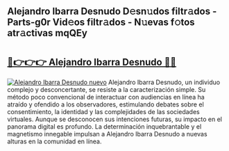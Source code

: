 ## Alejandro Ibarra Desnudo D𝚎sn𝚞dos filtr𝚊dos - Parts-g0r Vid𝚎os filtr𝚊dos - N𝚞evas f𝚘tos atr𝚊ctivas mqQEy

# <h2><a href="http://mbdwwmw.tromn.icu/?c=Alejandro+Ibarra+Desnudo">🔗👉👉👉 Alejandro Ibarra Desnudo 🔗🔗</a></h2>

[![Alejandro Ibarra Desnudo nuevo](https://i.imgur.com/pEAQMta.gif)](http://mbdwwmw.tromn.icu/?c=Alejandro+Ibarra+Desnudo)
Alejandro Ibarra Desnudo, un individuo complejo y desconcertante, se resiste a la caracterización simple. Su método poco convencional de interactuar con audiencias en línea ha atraído y ofendido a los observadores, estimulando debates sobre el consentimiento, la identidad y las complejidades de las sociedades virtuales. Aunque se desconocen sus intenciones futuras, su impacto en el panorama digital es profundo. La determinación inquebrantable y el magnetismo innegable impulsan a Alejandro Ibarra Desnudo a nuevas alturas en la comunidad en línea.
